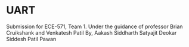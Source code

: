 # UART
Submission for ECE-571, Team 1.
Under the guidance of professor Brian Cruikshank and Venkatesh Patil
By,
Aakash Siddharth
Satyajit Deokar
Siddesh Patil
Pawan

